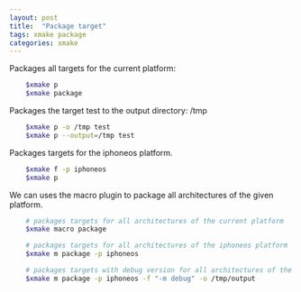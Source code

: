 ```yaml
---
layout: post
title:  "Package target"
tags: xmake package 
categories: xmake
---
```


Packages all targets for the current platform:

```bash
    $xmake p
    $xmake package
```

Packages the target test to the output directory: /tmp

```bash
    $xmake p -o /tmp test
    $xmake p --output=/tmp test
```

Packages targets for the iphoneos platform.

```bash
    $xmake f -p iphoneos
    $xmake p 
```

We can uses the macro plugin to package all architectures of the given platform.

```bash
    # packages targets for all architectures of the current platform
    $xmake macro package 

    # packages targets for all architectures of the iphoneos platform
    $xmake m package -p iphoneos

    # packages targets with debug version for all architectures of the iphoneos platform and output to the directory: /tmp/output
    $xmake m package -p iphoneos -f "-m debug" -o /tmp/output
```
